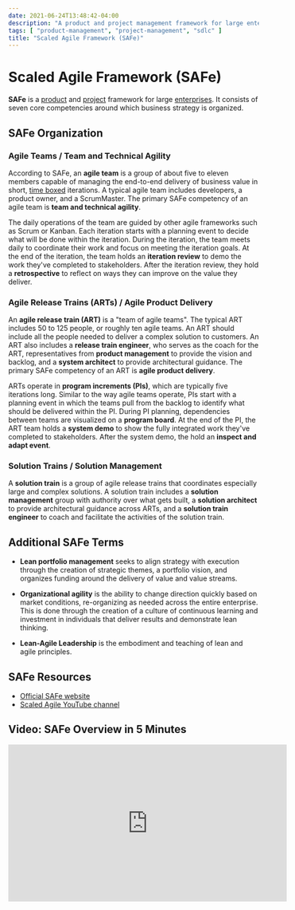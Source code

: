 ```yaml
---
date: 2021-06-24T13:48:42-04:00
description: "A product and project management framework for large enterprises"
tags: [ "product-management", "project-management", "sdlc" ]
title: "Scaled Agile Framework (SAFe)"
---
```


# Scaled Agile Framework (SAFe)

**SAFe** is a [product](product-management.md) and [project](project-management.md) framework for large [enterprises](enterprise-initiatives.md). It consists of seven core competencies around which business strategy is organized.

## SAFe Organization

### Agile Teams / Team and Technical Agility

According to SAFe, an **agile team** is a group of about five to eleven members capable of managing the end-to-end delivery of business value in short, [time boxed](timeboxing.md) iterations. A typical agile team includes developers, a product owner, and a ScrumMaster. The primary SAFe competency of an agile team is **team and technical agility**.

The daily operations of the team are guided by other agile frameworks such as Scrum or Kanban. Each iteration starts with a planning event to decide what will be done within the iteration. During the iteration, the team meets daily to coordinate their work and focus on meeting the iteration goals. At the end of the iteration, the team holds an **iteration review** to demo the work they've completed to stakeholders. After the iteration review, they hold a **retrospective** to reflect on ways they can improve on the value they deliver.

### Agile Release Trains (ARTs) / Agile Product Delivery

An **agile release train (ART)** is a "team of agile teams". The typical ART includes 50 to 125 people, or roughly ten agile teams. An ART should include all the people needed to deliver a complex solution to customers. An ART also includes a **release train engineer**, who serves as the coach for the ART, representatives from **product management** to provide the vision and backlog, and a **system architect** to provide architectural guidance. The primary SAFe competency of an ART is **agile product delivery**.

ARTs operate in **program increments (PIs)**, which are typically five iterations long. Similar to the way agile teams operate, PIs start with a planning event in which the teams pull from the backlog to identify what should be delivered within the PI. During PI planning, dependencies between teams are visualized on a **program board**. At the end of the PI, the ART team holds a **system demo** to show the fully integrated work they've completed to stakeholders. After the system demo, the hold an **inspect and adapt event**.

### Solution Trains / Solution Management

A **solution train** is a group of agile release trains that coordinates especially large and complex solutions. A solution train includes a **solution management** group with authority over what gets built, a **solution architect** to provide architectural guidance across ARTs, and a **solution train engineer** to coach and facilitate the activities of the solution train.

## Additional SAFe Terms

* **Lean portfolio management** seeks to align strategy with execution through the creation of strategic themes, a portfolio vision, and organizes funding around the delivery of value and value streams.

* **Organizational agility** is the ability to change direction quickly based on market conditions, re-organizing as needed across the entire enterprise. This is done through the creation of a culture of continuous learning and investment in individuals that deliver results and demonstrate lean thinking.

* **Lean-Agile Leadership** is the embodiment and teaching of lean and agile principles.

## SAFe Resources

* [Official SAFe website](https://www.scaledagileframework.com/)
* [Scaled Agile YouTube channel](https://www.youtube.com/user/scaledagile)

## Video: SAFe Overview in 5 Minutes

<iframe width="560" height="315" src="https://www.youtube.com/embed/aW2m-BtCJyE" title="YouTube video player" frameborder="0" allow="accelerometer; autoplay; clipboard-write; encrypted-media; gyroscope; picture-in-picture" allowfullscreen></iframe>
